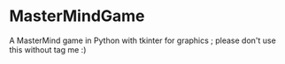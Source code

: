 # MasterMindGame
A MasterMind game in Python with tkinter for graphics ; please don't use this without tag me :)
